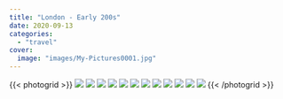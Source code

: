 ```yaml
---
title: "London - Early 200s"
date: 2020-09-13
categories:
  - "travel"
cover:
  image: "images/My-Pictures0001.jpg"
---
```


{{< photogrid >}}
![](images/0CA8F67D-0B81-405F-9961-CA4A4A7FBAE5-1024x682.jpg)
![](images/0D998708-3CBE-4A25-BE6C-787BC62D5A30-1024x682.jpg)
![](images/184C9670-1030-471A-95A9-9FF48AF408E2-682x1024.jpg)
![](images/610E4E1F-6759-46BB-9A2C-8DAA56D214D9-1024x682.jpg)
![](images/80900D9F-5C86-43B5-8DF8-F6C6838AF26C-1024x682.jpg)
![](images/105897D5-62F2-44A7-BCCD-8CAE4E85A867-682x1024.jpg)
![](images/CEA52C5D-67D3-4BE3-AC2B-7B1C4178DC2B-1024x682.jpg)
![](images/E976C01F-ADB4-4FE3-BC4E-E47373442E5C-1024x682.jpg)
![](images/ED0F7E03-1264-4908-9A50-876EECDFE479-1024x682.jpg)
![](images/EED54A5A-64DD-4F36-8782-9534281991A2-682x1024.jpg)
![](images/My-Pictures0001-1024x682.jpg)
![](images/My-Pictures00011-1024x682.jpg)
{{< /photogrid >}}
